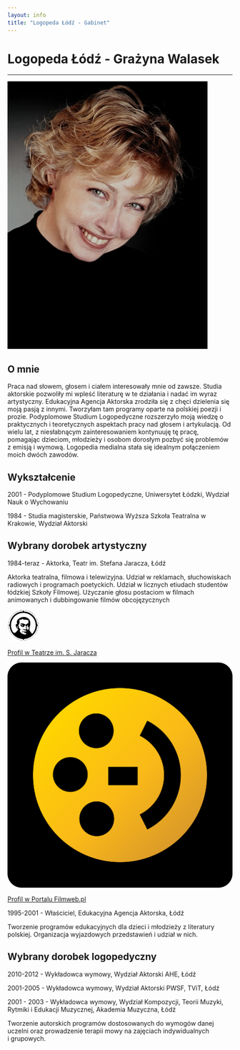 ```yaml
---
layout: info
title: "Logopeda Łódź - Gabinet"
---
```


<div class="about">
    <div class="container-fluid">
        <div class="row text-center mb-4">
            <div class="col-sm-12">
                <h1 class="section-title">Logopeda Łódź - Grażyna Walasek</h1>
                <hr class="divider my-2">
            </div>
        </div>
        <div class="row">
            <div class="col-md-4">
                <div class="text-center section">
                    <img src="img/me.jpg" alt="Zdjęcie Grażyny Walasek">
                </div>
            </div>
            <div class="col-md-8">
                <div class="section">
                    <h2 class="">O mnie</h2>
                    <p class="">
                        Praca nad słowem, głosem i ciałem interesowały mnie od zawsze. Studia aktorskie pozwoliły mi
                        wpleść literaturę w te działania i nadać im wyraz artystyczny.
                        Edukacyjna Agencja Aktorska zrodziła się z chęci dzielenia się moją pasją z innymi.
                        Tworzyłam tam programy oparte na polskiej poezji&nbsp;i prozie.
                        Podyplomowe Studium Logopedyczne
                        rozszerzyło moją wiedzę o praktycznych&nbsp;i teoretycznych aspektach pracy
                        nad głosem i artykulacją.
                        Od wielu lat, z niesłabnącym zainteresowaniem kontynuuję tę pracę,
                        pomagając dzieciom, młodzieży i osobom dorosłym pozbyć się problemów z emisją&nbsp;i wymową.
                        Logopedia medialna stała się idealnym połączeniem moich dwóch zawodów.
                    </p>
                </div>
                <div class="section">
                    <h2 class="">Wykształcenie</h2>
                    <div class="media">
                        <div class="media-left">
                            <div class="boxed-icon"><i class="fa fa-star icon"></i></div>
                        </div>
                        <div class="media-body">
                            <p>
                                2001 - Podyplomowe Studium Logopedyczne, Uniwersytet Łódzki, Wydział Nauk&nbsp;o
                                Wychowaniu
                            </p>
                        </div>
                    </div>
                    <div class="media">
                        <div class="media-left">
                            <div class="boxed-icon"><i class="fa fa-star icon"></i></div>
                        </div>
                        <div class="media-body">
                            <p>
                                1984 - Studia magisterskie, Państwowa Wyższa Szkoła Teatralna&nbsp;w Krakowie, Wydział
                                Aktorski
                            </p>
                        </div>
                    </div>
                </div>
            </div>
            <div class="col-md-6 section">
                <h2 class="">Wybrany dorobek artystyczny</h2>
                <div class="media">
                    <div class="media-left">
                        <div class="boxed-icon"><i class="fa fa-star icon"></i></div>
                    </div>
                    <div class="media-body">
                        <p>1984-teraz - Aktorka, Teatr im. Stefana Jaracza, Łódź</p>
                        <p>Aktorka teatralna, filmowa i telewizyjna. Udział w&nbsp;reklamach, słuchowiskach
                            radiowych i&nbsp;programach poetyckich. Udział w&nbsp;licznych etiudach studentów
                            łódzkiej Szkoły Filmowej. Użyczanie głosu postaciom w&nbsp;filmach
                            animowanych i&nbsp;dubbingowanie filmów obcojęzycznych</p>
                    </div>
                </div>
                <div class="media">
                    <div class="media-left">
                        <div class="img"><img src="img/jaracz.png"
                                              alt="Profil Grażyny Walasek w Teatrze im. S. Jaracza w Łodzi">
                        </div>
                    </div>
                    <div class="media-body">
                        <p>
                            <a href="https://www.teatr-jaracza.lodz.pl/walasek.html" target="_blank">
                                Profil w Teatrze im. S. Jaracza
                                <span class="glyphicon glyphicon-new-window" aria-hidden="true"></span>
                            </a>
                        </p>
                    </div>
                </div>
                <div class="media">
                    <div class="media-left">
                        <div class="img"><img src="img/filmweb.png"
                                              alt="Profil Grażyny Walasek w portalu Filmweb"></div>
                    </div>
                    <div class="media-body">
                        <p>
                            <a href="http://www.filmweb.pl/person/Gra%C5%BCyna+Walasek-48141" target="_blank">
                                Profil w Portalu Filmweb.pl
                                <span class="glyphicon glyphicon-new-window" aria-hidden="true"></span>
                            </a>
                        </p>
                    </div>
                </div>
                <div class="media">
                    <div class="media-left">
                        <div class="boxed-icon"><i class="fa fa-star icon"></i></div>
                    </div>
                    <div class="media-body">
                        <p>1995-2001 - Właściciel, Edukacyjna Agencja Aktorska, Łódź</p>
                        <p>Tworzenie programów edukacyjnych dla dzieci i&nbsp;młodzieży z&nbsp;literatury
                            polskiej.
                            Organizacja wyjazdowych przedstawień i&nbsp;udział w nich.</p>
                    </div>
                </div>
            </div>
            <div class="col-md-6 section">
                <h2>Wybrany dorobek logopedyczny</h2>
                <div class="media">
                    <div class="media-left">
                        <div class="boxed-icon"><i class="fa fa-star icon"></i></div>
                    </div>
                    <div class="media-body">
                        <p>2010-2012 - Wykładowca wymowy, Wydział Aktorski AHE, Łódź</p>
                    </div>
                </div>
                <div class="media">
                    <div class="media-left">
                        <div class="boxed-icon"><i class="fa fa-star icon"></i></div>
                    </div>
                    <div class="media-body">
                        <p>2001-2005 - Wykładowca wymowy, Wydział Aktorski PWSF, TViT, Łódź</p>
                    </div>
                </div>
                <div class="media">
                    <div class="media-left">
                        <div class="boxed-icon"><i class="fa fa-star icon"></i></div>
                    </div>
                    <div class="media-body">
                        <p>2001 - 2003 - Wykładowca wymowy, Wydział Kompozycji, Teorii Muzyki, Rytmiki i&nbsp;Edukacji
                            Muzycznej, Akademia Muzyczna, Łódź </p>
                        <p>Tworzenie autorskich programów dostosowanych do wymogów danej uczelni oraz
                            prowadzenie terapii mowy na zajęciach indywidualnych i&nbsp;grupowych.</p>
                    </div>
                </div>
            </div>
        </div>
    </div>
</div>
